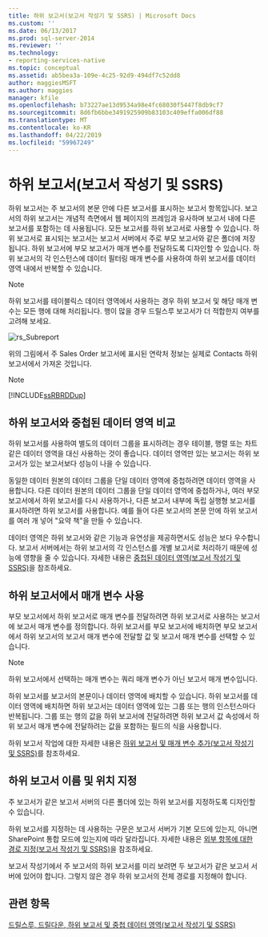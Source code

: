 ```yaml
---
title: 하위 보고서(보고서 작성기 및 SSRS) | Microsoft Docs
ms.custom: ''
ms.date: 06/13/2017
ms.prod: sql-server-2014
ms.reviewer: ''
ms.technology:
- reporting-services-native
ms.topic: conceptual
ms.assetid: ab5bea3a-109e-4c25-92d9-494df7c52dd8
author: maggiesMSFT
ms.author: maggies
manager: kfile
ms.openlocfilehash: b73227ae13d9534a98e4fc68030f5447f8db9cf7
ms.sourcegitcommit: 8d6fb6bbe3491925909b83103c409effa006df88
ms.translationtype: MT
ms.contentlocale: ko-KR
ms.lasthandoff: 04/22/2019
ms.locfileid: "59967249"
---
```

# <a name="subreports-report-builder-and-ssrs"></a>하위 보고서(보고서 작성기 및 SSRS)
  하위 보고서는 주 보고서의 본문 안에 다른 보고서를 표시하는 보고서 항목입니다. 보고서의 하위 보고서는 개념적 측면에서 웹 페이지의 프레임과 유사하며 보고서 내에 다른 보고서를 포함하는 데 사용됩니다. 모든 보고서를 하위 보고서로 사용할 수 있습니다. 하위 보고서로 표시되는 보고서는 보고서 서버에서 주로 부모 보고서와 같은 폴더에 저장됩니다. 하위 보고서에 부모 보고서가 매개 변수를 전달하도록 디자인할 수 있습니다. 하위 보고서의 각 인스턴스에 데이터 필터링 매개 변수를 사용하여 하위 보고서를 데이터 영역 내에서 반복할 수 있습니다.  
  
> [!NOTE]  
>  하위 보고서를 테이블릭스 데이터 영역에서 사용하는 경우 하위 보고서 및 해당 매개 변수는 모든 행에 대해 처리됩니다. 행이 많을 경우 드릴스루 보고서가 더 적합한지 여부를 고려해 보세요.  
  
 ![rs_Subreport](../media/rs-subreport.gif "rs_Subreport")  
  
 위의 그림에서 주 Sales Order 보고서에 표시된 연락처 정보는 실제로 Contacts 하위 보고서에서 가져온 것입니다.  
  
> [!NOTE]  
>  [!INCLUDE[ssRBRDDup](../../includes/ssrbrddup-md.md)]  
  
## <a name="comparing-subreports-and-nested-data-regions"></a>하위 보고서와 중첩된 데이터 영역 비교  
 하위 보고서를 사용하여 별도의 데이터 그룹을 표시하려는 경우 테이블, 행렬 또는 차트 같은 데이터 영역을 대신 사용하는 것이 좋습니다. 데이터 영역만 있는 보고서는 하위 보고서가 있는 보고서보다 성능이 나을 수 있습니다.  
  
 동일한 데이터 원본의 데이터 그룹을 단일 데이터 영역에 중첩하려면 데이터 영역을 사용합니다. 다른 데이터 원본의 데이터 그룹을 단일 데이터 영역에 중첩하거나, 여러 부모 보고서에서 하위 보고서를 다시 사용하거나, 다른 보고서 내부에 독립 실행형 보고서를 표시하려면 하위 보고서를 사용합니다. 예를 들어 다른 보고서의 본문 안에 하위 보고서를 여러 개 넣어 "요약 책"을 만들 수 있습니다.  
  
 데이터 영역은 하위 보고서와 같은 기능과 유연성을 제공하면서도 성능은 보다 우수합니다. 보고서 서버에서는 하위 보고서의 각 인스턴스를 개별 보고서로 처리하기 때문에 성능에 영향을 줄 수 있습니다. 자세한 내용은 [중첩된 데이터 영역&#40;보고서 작성기 및 SSRS&#41;](nested-data-regions-report-builder-and-ssrs.md)을 참조하세요.  
  
## <a name="using-parameters-in-subreports"></a>하위 보고서에서 매개 변수 사용  
 부모 보고서에서 하위 보고서로 매개 변수를 전달하려면 하위 보고서로 사용하는 보고서에 보고서 매개 변수를 정의합니다. 하위 보고서를 부모 보고서에 배치하면 부모 보고서에서 하위 보고서의 보고서 매개 변수에 전달할 값 및 보고서 매개 변수를 선택할 수 있습니다.  
  
> [!NOTE]  
>  하위 보고서에서 선택하는 매개 변수는 쿼리 매개 변수가 아닌 보고서 매개 변수입니다.  
  
 하위 보고서를 보고서의 본문이나 데이터 영역에 배치할 수 있습니다. 하위 보고서를 데이터 영역에 배치하면 하위 보고서는 데이터 영역에 있는 그룹 또는 행의 인스턴스마다 반복됩니다. 그룹 또는 행의 값을 하위 보고서에 전달하려면 하위 보고서 값 속성에서 하위 보고서 매개 변수에 전달하려는 값을 포함하는 필드의 식을 사용합니다.  
  
 하위 보고서 작업에 대한 자세한 내용은 [하위 보고서 및 매개 변수 추가&#40;보고서 작성기 및 SSRS&#41;](add-a-subreport-and-parameters-report-builder-and-ssrs.md)를 참조하세요.  
  
## <a name="specifying-subreport-names-and-locations"></a>하위 보고서 이름 및 위치 지정  
 주 보고서가 같은 보고서 서버의 다른 폴더에 있는 하위 보고서를 지정하도록 디자인할 수 있습니다.  
  
 하위 보고서를 지정하는 데 사용하는 구문은 보고서 서버가 기본 모드에 있는지, 아니면 SharePoint 통합 모드에 있는지에 따라 달라집니다. 자세한 내용은 [외부 항목에 대한 경로 지정&#40;보고서 작성기 및 SSRS&#41;](specifying-paths-to-external-items-report-builder-and-ssrs.md)을 참조하세요.  
  
 보고서 작성기에서 주 보고서의 하위 보고서를 미리 보려면 두 보고서가 같은 보고서 서버에 있어야 합니다. 그렇지 않은 경우 하위 보고서의 전체 경로를 지정해야 합니다.  
  
## <a name="see-also"></a>관련 항목  
 [드릴스루, 드릴다운, 하위 보고서 및 중첩 데이터 영역&#40;보고서 작성기 및 SSRS&#41;](drillthrough-drilldown-subreports-and-nested-data-regions.md)  
  
  
